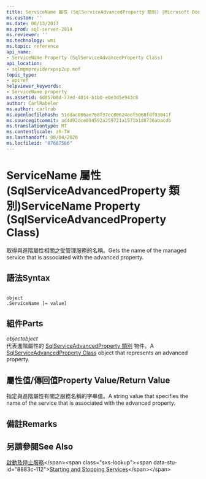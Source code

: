 ```yaml
---
title: ServiceName 屬性 (SqlServiceAdvancedProperty 類別) |Microsoft Docs
ms.custom: ''
ms.date: 06/13/2017
ms.prod: sql-server-2014
ms.reviewer: ''
ms.technology: wmi
ms.topic: reference
api_name:
- ServiceName Property (SqlServiceAdvancedProperty Class)
api_location:
- sqlmgmproviderxpsp2up.mof
topic_type:
- apiref
helpviewer_keywords:
- ServiceName property
ms.assetid: 6d857b8d-77ed-4014-b1b0-e0e3d5e943c8
author: CarlRabeler
ms.author: carlrab
ms.openlocfilehash: 51ddac806ae768f37ec80624eef5068fdf93041f
ms.sourcegitcommit: ad4d92dce894592a259721a1571b1d8736abacdb
ms.translationtype: MT
ms.contentlocale: zh-TW
ms.lasthandoff: 08/04/2020
ms.locfileid: "87687586"
---
```

# <a name="servicename-property-sqlserviceadvancedproperty-class"></a><span data-ttu-id="8883c-102">ServiceName 屬性 (SqlServiceAdvancedProperty 類別)</span><span class="sxs-lookup"><span data-stu-id="8883c-102">ServiceName Property (SqlServiceAdvancedProperty Class)</span></span>
  <span data-ttu-id="8883c-103">取得與進階屬性相關之受管理服務的名稱。</span><span class="sxs-lookup"><span data-stu-id="8883c-103">Gets the name of the managed service that is associated with the advanced property.</span></span>  
  
## <a name="syntax"></a><span data-ttu-id="8883c-104">語法</span><span class="sxs-lookup"><span data-stu-id="8883c-104">Syntax</span></span>  
  
```  
  
object  
.ServiceName [= value]  
```  
  
## <a name="parts"></a><span data-ttu-id="8883c-105">組件</span><span class="sxs-lookup"><span data-stu-id="8883c-105">Parts</span></span>  
 <span data-ttu-id="8883c-106">*object*</span><span class="sxs-lookup"><span data-stu-id="8883c-106">*object*</span></span>  
 <span data-ttu-id="8883c-107">代表進階屬性的 [SqlServiceAdvancedProperty 類別](sqlserviceadvancedproperty-class.md) 物件。</span><span class="sxs-lookup"><span data-stu-id="8883c-107">A [SqlServiceAdvancedProperty Class](sqlserviceadvancedproperty-class.md) object that represents an advanced property.</span></span>  
  
## <a name="property-valuereturn-value"></a><span data-ttu-id="8883c-108">屬性值/傳回值</span><span class="sxs-lookup"><span data-stu-id="8883c-108">Property Value/Return Value</span></span>  
 <span data-ttu-id="8883c-109">指定與進階屬性有關之服務名稱的字串值。</span><span class="sxs-lookup"><span data-stu-id="8883c-109">A string value that specifies the name of the service that is associated with the advanced property.</span></span>  
  
## <a name="remarks"></a><span data-ttu-id="8883c-110">備註</span><span class="sxs-lookup"><span data-stu-id="8883c-110">Remarks</span></span>  
  
## <a name="see-also"></a><span data-ttu-id="8883c-111">另請參閱</span><span class="sxs-lookup"><span data-stu-id="8883c-111">See Also</span></span>  
 <span data-ttu-id="8883c-112">[啟動及停止服務](https://technet.microsoft.com/library/ms174886\(v=sql.105\).aspx)</span><span class="sxs-lookup"><span data-stu-id="8883c-112">[Starting and Stopping Services](https://technet.microsoft.com/library/ms174886\(v=sql.105\).aspx)</span></span>  
  
  

